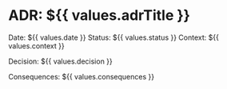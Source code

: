 # ADR: ${{ values.adrTitle }}

Date: ${{ values.date }}
Status: ${{ values.status }}
Context:
${{ values.context }}

Decision:
${{ values.decision }}

Consequences:
${{ values.consequences }}
